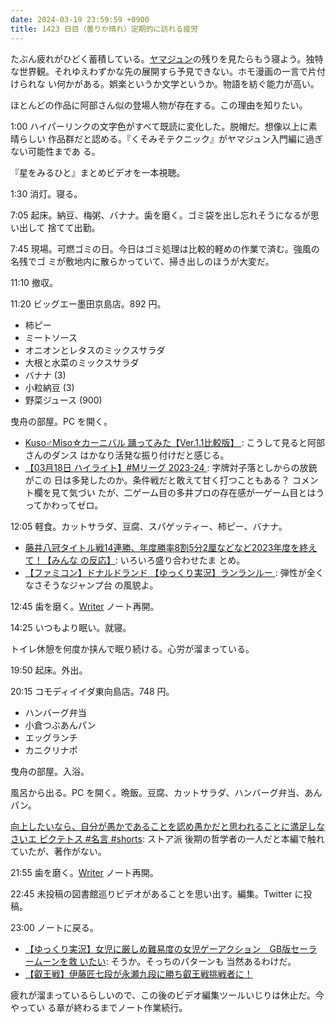 ```yaml
---
date: 2024-03-19 23:59:59 +0900
title: 1423 日目（曇りか晴れ）定期的に訪れる疲労
---
```


たぶん疲れがひどく蓄積している。[ヤマジュン][ymj]の残りを見たらもう寝よう。独特
な世界観。それゆえわずかな先の展開すら予見できない。ホモ漫画の一言で片付けられな
い何かがある。娯楽というか文学というか。物語を紡ぐ能力が高い。

ほとんどの作品に阿部さん似の登場人物が存在する。この理由を知りたい。

1:00 ハイパーリンクの文字色がすべて既読に変化した。脱帽だ。想像以上に素晴らしい
作品群だと認める。『くそみそテクニック』がヤマジュン入門編に過ぎない可能性まであ
る。

『星をみるひと』まとめビデオを一本視聴。

1:30 消灯。寝る。

7:05 起床。納豆、梅粥、バナナ。歯を磨く。ゴミ袋を出し忘れそうになるが思い出して
捨てて出勤。

7:45 現場。可燃ゴミの日。今日はゴミ処理は比較的軽めの作業で済む。強風の名残でゴ
ミが敷地内に散らかっていて、掃き出しのほうが大変だ。

11:10 撤収。

11:20 ビッグエー墨田京島店。892 円。

* 柿ピー
* ミートソース
* オニオンとレタスのミックスサラダ
* 大根と水菜のミックスサラダ
* バナナ (3)
* 小粒納豆 (3)
* 野菜ジュース (900)

曳舟の部屋。PC を開く。

* [Kuso♂Miso☆カーニバル 踊ってみた【Ver.1.1比較版】
  ](https://www.youtube.com/watch?v=vvtxJoqbzt4): こうして見ると阿部さんのダンス
  はかなり活発な振り付けだと感じる。
* [【03月18日 ハイライト】#Mリーグ 2023-24
  ](https://www.youtube.com/watch?v=bss5ub7rzBI): 字牌対子落としからの放銃がこの
  日は多発したのか。条件戦だと敢えて甘く打つこともある？ コメント欄を見て気づい
  たが、二ゲーム目の多井プロの存在感が一ゲーム目とはうってかわってゼロ。

12:05 軽食。カットサラダ、豆腐、スパゲッティー、柿ピー、バナナ。

* [藤井八冠タイトル戦14連勝、年度勝率8割5分2厘などなど2023年度を終えて！【みんな
  の反応】](https://www.youtube.com/watch?v=D4EgZwoEnNQ): いろいろ盛り合わせたま
  とめ。
* [【ファミコン】ドナルドランド 【ゆっくり実況】ランランルー
  ](https://www.youtube.com/watch?v=VXFS509pXdo): 弾性が全くなさそうなジャンプ台
  の風貌よ。

12:45 歯を磨く。[Writer] ノート再開。

14:25 いつもより眠い。就寝。

トイレ休憩を何度か挟んで眠り続ける。心労が溜まっている。

19:50 起床。外出。

20:15 コモディイイダ東向島店。748 円。

* ハンバーグ弁当
* 小倉つぶあんパン
* エッグランチ
* カニクリナポ

曳舟の部屋。入浴。

風呂から出る。PC を開く。晩飯。豆腐、カットサラダ、ハンバーグ弁当、あんパン。

[向上したいなら、自分が愚かであることを認め愚かだと思われることに満足しなさいエ
ピクテトス #名言 #shorts](https://www.youtube.com/watch?v=eUfJMIG3irg): ストア派
後期の哲学者の一人だと本編で触れていたが、著作がない。

21:55 歯を磨く。[Writer] ノート再開。

22:45 未投稿の図書館巡りビデオがあることを思い出す。編集。Twitter に投稿。

<blockquote class="twitter-tweet" data-media-max-width="720">
<a href="https://twitter.com/showa_yojyo/status/1770086457836966359"></a>
</blockquote>
<script async src="https://platform.twitter.com/widgets.js" charset="utf-8"></script>

23:00 ノートに戻る。

* [【ゆっくり実況】女児に厳しめ難易度の女児ゲーアクション　GB版セーラームーンを救
  いたい](https://www.youtube.com/watch?v=XmviIHK8lRw): そうか。そっちのパターンも
  当然あるわけだ。
* [【叡王戦】伊藤匠七段が永瀬九段に勝ち叡王戦挑戦者に！
  ](https://www.youtube.com/watch?v=RYUlEV8-YkE)

疲れが溜まっているらしいので、この後のビデオ編集ツールいじりは休止だ。今やってい
る章が終わるまでノート作業続行。

[Writer]: https://documentation.libreoffice.org/en/english-documentation/writer/
[ymj]: http://yaranaika.xsrv.jp/yjm/top.html
